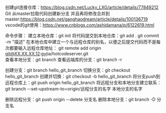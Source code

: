 创建git连接仓库：https://blog.csdn.net/Lucky_LXG/article/details/77849212
Git 从master拉取代码创建新分支 并且再将修改合并到master:https://blog.csdn.net/ganghaodream/article/details/100136719
vscode的git使用：https://www.cnblogs.com/ashidamana/p/6122619.html


命令步骤：
建立本地仓库：git init
将代码提交到本地仓库：git add .
                    git commit -m "描述"
在本地仓库中建立一个与远程仓库的别名，以便之后提交代码而不是每次都要输入远程仓库地址：
                    git remote add origin git@XX.XX.XX.12:gyjia/hotcodeserver.git                  
查看本地分支：git branch
查看远端库的分支：git branch -r

创建分支：git branch hello_git_branch
切换分支：git checkout hello_git_branch
创建并切换：git checkout -b hello_git_branch
将分支push到远程仓库上：git push origin hello_git_branch
将远程分支和本地分支建立联系：git branch --set-upstream-to=origin/远程分支的名字 本地分支的名字   

删除远程分支：git push origin --delete 分支名
删除本地分支：git branch -D 分支名

